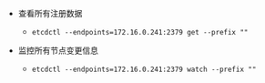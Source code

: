 - 查看所有注册数据
	- ```
	  etcdctl --endpoints=172.16.0.241:2379 get --prefix ""
	  ```
- 监控所有节点变更信息
	- ```
	  etcdctl --endpoints=172.16.0.241:2379 watch --prefix ""
	  ```